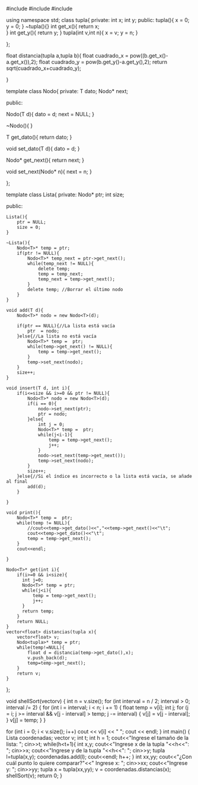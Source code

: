 #include<iostream>
#include<cmath>
#include<vector>

using namespace std;
class tupla{
    private:
    int x;
    int y;
    public:
    tupla(){
    x = 0;
    y = 0;
    }
    ~tupla(){}
    int get_x(){
        return x;    
    }
    int get_y(){
        return y;
    }
    tupla(int v,int n){
    x = v;
    y = n;
    }
    
    
};

float distancia(tupla a,tupla b){
    float cuadrado_x = pow((b.get_x()-a.get_x()),2);
    float cuadrado_y = pow(b.get_y()-a.get_y(),2);
    return sqrt(cuadrado_x+cuadrado_y);
 
}

template<typename T>
class Nodo{
private:
  T dato;
  Nodo* next;

public:

 Nodo(T d){
     dato = d;
     next =  NULL;
 }
 
 ~Nodo(){
 }
 
 T get_dato(){
     return dato;
 }
 
 void set_dato(T d){
     dato = d;
 }
 
 Nodo* get_next(){
     return next;
 }
 
 void set_next(Nodo* n){
     next = n;
 }
 
    
};

template<typename T>
class Lista{
private:
  Nodo<T>* ptr;
  int size;

public:

    Lista(){
        ptr = NULL;
        size = 0;
    }
  
    ~Lista(){
        Nodo<T>* temp = ptr;
        if(ptr != NULL){
            Nodo<T>* temp_next = ptr->get_next();
            while(temp_next != NULL){
                delete temp;
                temp = temp_next;
                temp_next = temp->get_next();
            }
            delete temp; //Borrar el último nodo
        }
    }
    
    void add(T d){
        Nodo<T>* nodo = new Nodo<T>(d);
        
        if(ptr == NULL){//La lista está vacía
            ptr  = nodo;
        }else{//La lista no está vacía
            Nodo<T>* temp =  ptr;
            while(temp->get_next() != NULL){
                temp = temp->get_next();
            }
            temp->set_next(nodo);
        }
        size++;
    }
    
    void insert(T d, int i){
        if(i<=size && i>=0 && ptr != NULL){
            Nodo<T>* nodo = new Nodo<T>(d);
            if(i == 0){
                nodo->set_next(ptr);
                ptr = nodo;
            }else{
                int j = 0;
                Nodo<T>* temp =  ptr;
                while(j<i-1){
                    temp = temp->get_next();
                    j++;
                }
                nodo->set_next(temp->get_next());
                temp->set_next(nodo);
            }
            size++;
        }else{//Si el índice es incorrecto o la lista está vacía, se añade al final
            add(d);
        }
        
    }
    
    void print(){
        Nodo<T>* temp =  ptr;
        while(temp != NULL){
            //cout<<temp->get_dato()<<","<<temp->get_next()<<"\t";
            cout<<temp->get_dato()<<"\t";
            temp = temp->get_next();
        }
        cout<<endl;
    
    }
    
    Nodo<T>* get(int i){
        if(i>=0 && i<size){
          int j=0;
          Nodo<T>* temp = ptr;
          while(j<i){
              temp = temp->get_next();
              j++;
          }
          return temp;
        }
        return NULL;
    }
    vector<float> distancias(tupla x){
        vector<float> v;
        Nodo<tupla>* temp = ptr;
        while(temp!=NULL){
            float d = distancia(temp->get_dato(),x);
            v.push_back(d);
            temp=temp->get_next();
        }
        return v;
    }
    
};

void shellSort(vector<float>v) {
    int n = v.size();
  for (int interval = n / 2; interval > 0; interval /= 2) {
    for (int i = interval; i < n; i += 1) {
      float temp = v[i];
      int j;
      for (j = i; j >= interval && v[j - interval] > temp; j -= interval) {
        v[j] = v[j - interval];
      }
      v[j] = temp;
    }
  }

    
  for (int i = 0; i < v.size(); i++)
    cout << v[i] << " ";
  cout << endl;
}
int main() {
    Lista<tupla> coordenadas;
    vector<float> v;
    int t;
    int h = 1;
    cout<<"Ingrese el tamaño de la lista: ";
    cin>>t;
    while(h<t+1){
        int x,y;
        cout<<"Ingrese x de la tupla "<<h<<": ";
        cin>>x;
        cout<<"Ingrese y de la tupla "<<h<<": ";
        cin>>y;
        tupla l=tupla(x,y);
        coordenadas.add(l);
        cout<<endl;
        h++;
    }
    int xx,yy;
    cout<<"¿Con cuál punto lo quiere comparar?"<<" Ingrese x: ";
    cin>>xx;
    cout<<"Ingrese y: ";
    cin>>yy;
    tupla x = tupla(xx,yy);
    v = coordenadas.distancias(x);
    shellSort(v);
    return 0;
}
